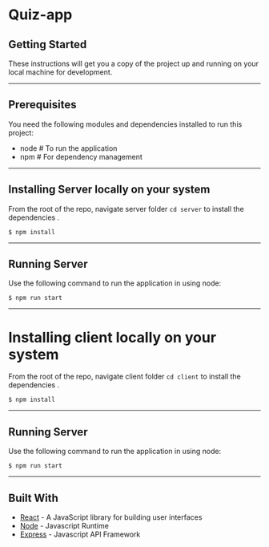 # Quiz-app

## Getting Started

These instructions will get you a copy of the project up and running on your local machine for development.

---

## Prerequisites

You need the following modules and dependencies installed to run this project:

- node # To run the application
- npm # For dependency management

---

## Installing Server locally on your system

From the root of the repo, navigate server folder `cd server` to install the dependencies .

```
$ npm install
```

---

## Running Server

Use the following command to run the application in using node:

```
$ npm run start
```

---

# Installing client locally on your system

From the root of the repo, navigate client folder `cd client` to install the dependencies .

```
$ npm install
```

---

## Running Server

Use the following command to run the application in using node:

```
$ npm run start
```

---

## Built With

- [React](https://reactjs.org/) - A JavaScript library for building user interfaces
- [Node](https://nodejs.org) - Javascript Runtime
- [Express](https://expressjs.com/) - Javascript API Framework
